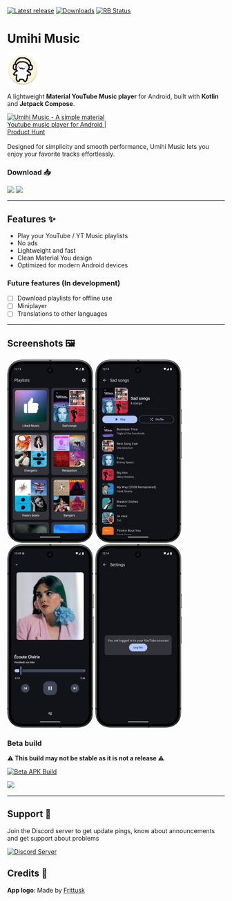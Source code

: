 [![Latest release](https://img.shields.io/github/v/release/ilianoKokoro/umihi-music?include_prereleases&&style=for-the-badge)](https://github.com/ilianoKokoro/umihi-music/releases/latest)
[![Downloads](https://img.shields.io/github/downloads/ilianoKokoro/umihi-music/total?style=for-the-badge)](https://github.com/ilianoKokoro/umihi-music/releases)
[![RB Status](https://shields.rbtlog.dev/simple/ca.ilianokokoro.umihi.music?style=for-the-badge)](https://img.shields.io/github/downloads/ilianoKokoro/umihi-music/total?style=for-the-badge)

# Umihi Music

<img src="https://raw.githubusercontent.com/ilianoKokoro/umihi-music/refs/heads/main/app/src/main/res/mipmap-xxxhdpi/ic_launcher_round.webp" height="72">

A lightweight **Material YouTube Music player** for Android, built with **Kotlin** and **Jetpack Compose**.

<a href="https://www.producthunt.com/products/umihi-music?embed=true&utm_source=badge-featured&utm_medium=badge&utm_source=badge-umihi&#0045;music" target="_blank"><img src="https://api.producthunt.com/widgets/embed-image/v1/featured.svg?post_id=1015448&theme=dark&t=1757640480731" alt="Umihi&#0032;Music - A&#0032;simple&#0032;material&#0032;Youtube&#0032;music&#0032;player&#0032;for&#0032;Android | Product Hunt" style="width: 250px; height: 54px; display: block" width="250" height="54" /></a>

Designed for simplicity and smooth performance, Umihi Music lets you enjoy your favorite tracks effortlessly.

### Download 📥

<p float="left">
<a href="https://apt.izzysoft.de/packages/ca.ilianokokoro.umihi.music"><img src="https://gitlab.com/IzzyOnDroid/repo/-/raw/master/assets/IzzyOnDroid.png" height="80"></a>
<a href="https://github.com/ilianoKokoro/umihi-music/releases/latest"><img src="https://i.postimg.cc/sxWv2J29/badge-github.png" height="80"></a>
</p>

---

## Features ✨

-   Play your YouTube / YT Music playlists
-   No ads
-   Lightweight and fast
-   Clean Material You design
-   Optimized for modern Android devices

### Future features (In development)

-   [ ] Download playlists for offline use
-   [ ] Miniplayer
-   [ ] Translations to other languages

---

## Screenshots 🖼️

<p float="left">
  <img src="https://raw.githubusercontent.com/ilianoKokoro/umihi-music/refs/heads/main/fastlane/metadata/android/en-US/images/phoneScreenshots/home.png" width="200" />
  <img src="https://raw.githubusercontent.com/ilianoKokoro/umihi-music/refs/heads/main/fastlane/metadata/android/en-US/images/phoneScreenshots/playlist.png" width="200" />
  <img src="https://raw.githubusercontent.com/ilianoKokoro/umihi-music/refs/heads/main/fastlane/metadata/android/en-US/images/phoneScreenshots/player.png" width="200" />
    <img src="https://raw.githubusercontent.com/ilianoKokoro/umihi-music/refs/heads/main/fastlane/metadata/android/en-US/images/phoneScreenshots/settings.png" width="200" />
</p>

### Beta build

**⚠️ This build may not be stable as it is not a release ⚠️**

[![Beta APK Build](https://img.shields.io/github/actions/workflow/status/ilianoKokoro/umihi-music/build-release.yaml?style=for-the-badge&label=Beta%20Build)](https://github.com/ilianoKokoro/umihi-music/actions/workflows/build-release.yaml)

<a href="https://nightly.link/ilianoKokoro/umihi-music/workflows/build-release.yaml/main/release-build.zip"><img src="https://i.postimg.cc/sxWv2J29/badge-github.png" height="80"></a>

---

## Support 🛟

Join the Discord server to get update pings, know about announcements and get support about problems

<a href="https://discord.gg/mSPeHS5cF6"><img alt="Discord Server"  src="https://dcbadge.limes.pink/api/server/https://discord.gg/mSPeHS5cF6"></a> &nbsp;

## Credits 🎨

**App logo**: Made by [Frittusk](https://www.twitch.tv/frittusk)
